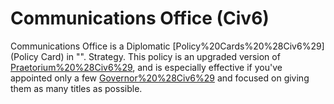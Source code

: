 # Communications Office (Civ6)

Communications Office is a Diplomatic [Policy%20Cards%20%28Civ6%29](Policy Card) in "".
Strategy.
This policy is an upgraded version of [Praetorium%20%28Civ6%29](Praetorium), and is especially effective if you've appointed only a few [Governor%20%28Civ6%29](Governors) and focused on giving them as many titles as possible.